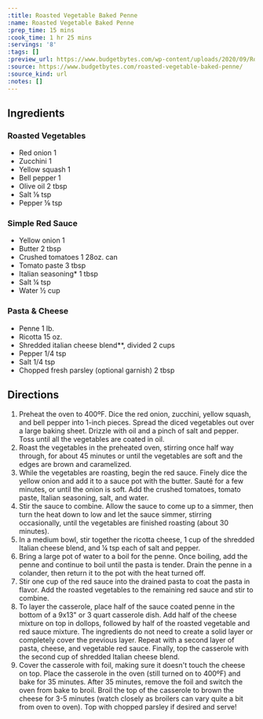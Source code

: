 ```yaml
---
:title: Roasted Vegetable Baked Penne
:name: Roasted Vegetable Baked Penne
:prep_time: 15 mins
:cook_time: 1 hr 25 mins
:servings: '8'
:tags: []
:preview_url: https://www.budgetbytes.com/wp-content/uploads/2020/09/Roasted-Vegetable-Baked-Penne-scoop-500x500.jpg
:source: https://www.budgetbytes.com/roasted-vegetable-baked-penne/
:source_kind: url
:notes: []
---
```


## Ingredients
### Roasted Vegetables
- Red onion 1
- Zucchini 1
- Yellow squash 1
- Bell pepper 1
- Olive oil 2 tbsp
- Salt ⅛ tsp
- Pepper ⅛ tsp

### Simple Red Sauce
- Yellow onion 1
- Butter 2 tbsp
- Crushed tomatoes 1 28oz. can
- Tomato paste 3 tbsp
- Italian seasoning* 1 tbsp
- Salt ¼ tsp
- Water ½ cup

### Pasta & Cheese
- Penne 1 lb.
- Ricotta 15 oz.
- Shredded italian cheese blend**, divided 2 cups
- Pepper 1/4 tsp
- Salt 1/4 tsp
- Chopped fresh parsley (optional garnish) 2 tbsp


## Directions
1. Preheat the oven to 400ºF. Dice the red onion, zucchini, yellow squash, and bell pepper into 1-inch pieces. Spread the diced vegetables out over a large baking sheet. Drizzle with oil and a pinch of salt and pepper. Toss until all the vegetables are coated in oil.
2. Roast the vegetables in the preheated oven, stirring once half way through, for about 45 minutes or until the vegetables are soft and the edges are brown and caramelized.
3. While the vegetables are roasting, begin the red sauce. Finely dice the yellow onion and add it to a sauce pot with the butter. Sauté for a few minutes, or until the onion is soft. Add the crushed tomatoes, tomato paste, Italian seasoning, salt, and water.
4. Stir the sauce to combine. Allow the sauce to come up to a simmer, then turn the heat down to low and let the sauce simmer, stirring occasionally, until the vegetables are finished roasting (about 30 minutes).
5. In a medium bowl, stir together the ricotta cheese, 1 cup of the shredded Italian cheese blend, and ¼ tsp each of salt and pepper.
6. Bring a large pot of water to a boil for the penne. Once boiling, add the penne and continue to boil until the pasta is tender. Drain the penne in a colander, then return it to the pot with the heat turned off.
7. Stir one cup of the red sauce into the drained pasta to coat the pasta in flavor. Add the roasted vegetables to the remaining red sauce and stir to combine.
8. To layer the casserole, place half of the sauce coated penne in the bottom of a 9x13" or 3 quart casserole dish. Add half of the cheese mixture on top in dollops, followed by half of the roasted vegetable and red sauce mixture. The ingredients do not need to create a solid layer or completely cover the previous layer. Repeat with a second layer of pasta, cheese, and vegetable red sauce. Finally, top the casserole with the second cup of shredded Italian cheese blend.
9. Cover the casserole with foil, making sure it doesn't touch the cheese on top. Place the casserole in the oven (still turned on to 400ºF) and bake for 35 minutes. After 35 minutes, remove the foil and switch the oven from bake to broil. Broil the top of the casserole to brown the cheese for 3-5 minutes (watch closely as broilers can vary quite a bit from oven to oven). Top with chopped parsley if desired and serve!
